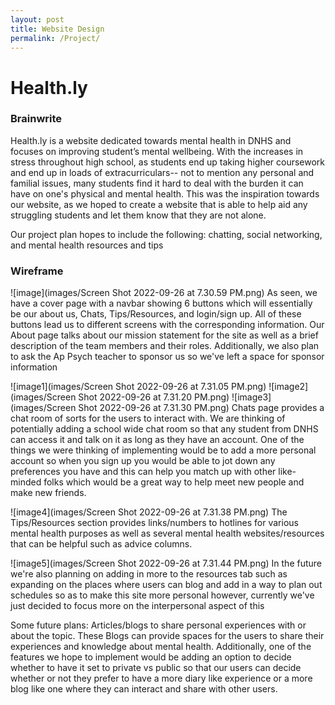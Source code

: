 ```yaml
---
layout: post
title: Website Design
permalink: /Project/
---
```

# Health.ly

### Brainwrite

Health.ly is a website dedicated towards mental health in DNHS and focuses on improving student’s mental wellbeing. With the increases in stress throughout high school, as students end up taking higher coursework and end up in loads of extracurriculars-- not to mention any personal and familial issues, many students find it hard to deal with the burden it can have on one's physical and mental health. This was the inspiration towards our website, as we hoped to create a website that is able to help aid any struggling students and let them know that they are not alone. 

Our project plan hopes to include the following: chatting, social networking, and mental health resources and tips

### Wireframe
![image](images/Screen Shot 2022-09-26 at 7.30.59 PM.png)
As seen, we have a cover page with a navbar showing 6 buttons which will essentially be our about us, Chats, Tips/Resources, and login/sign up. All of these buttons lead us to different screens with the corresponding information. 
Our About page talks about our mission statement for the site as well as a brief description of the team members and their roles. Additionally, we also plan to ask the Ap Psych teacher to sponsor us so we've left a space for sponsor information

![image1](images/Screen Shot 2022-09-26 at 7.31.05 PM.png)
![image2](images/Screen Shot 2022-09-26 at 7.31.20 PM.png)
![image3](images/Screen Shot 2022-09-26 at 7.31.30 PM.png)
Chats page provides a chat room of sorts for the users to interact with. We are thinking of potentially adding a school wide chat room so that any student from DNHS can access it and talk on it as long as they have an account. One of the things we were thinking of implementing would be to add a more personal account so when you sign up you would be able to jot down any preferences you have and this can help you match up with other like-minded folks which would be a great way to help meet new people and make new friends.

![image4](images/Screen Shot 2022-09-26 at 7.31.38 PM.png)
The Tips/Resources section provides links/numbers to hotlines for various mental health purposes as well as several mental health websites/resources that can be helpful such as advice columns.

![image5](images/Screen Shot 2022-09-26 at 7.31.44 PM.png)
In the future we're also planning on adding in more to the resources tab such as expanding on the places where users can blog and add in a way to plan out schedules so as to make this site more personal however, currently we've just decided to focus more on the interpersonal aspect of this 

Some future plans: Articles/blogs to share personal experiences with or about the topic. These Blogs can provide spaces for the users to share their experiences and knowledge about mental health. Additionally, one of the features we hope to implement would be adding an option to decide whether to have it set to private vs public so that our users can decide whether or not they prefer to have a more diary like experience or a more blog like one where they can interact and share with other users.